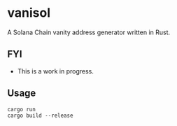 # vanisol
A Solana Chain vanity address generator written in Rust.

## FYI
- This is a work in progress.

## Usage
```shell
cargo run
cargo build --release
```